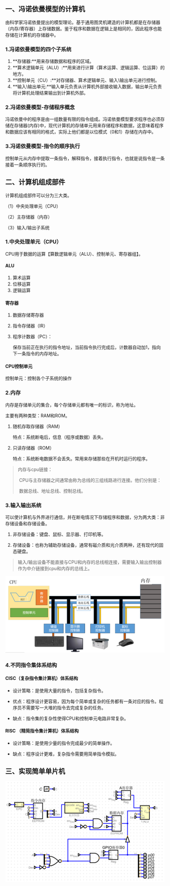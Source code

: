 ## 一、冯诺依曼模型的计算机

​	由科学家冯诺依曼提出的模型理论。基于通用图灵机建造的计算机都是在存储器（内存/寄存器）上存储数据。鉴于程序和数据在逻辑上是相同的，因此程序也能存储在计算机的存储器中。

### 1.冯诺依曼模型的四个子系统

1. **存储器:**用来存储数据和程序的区域。
2. **算术逻辑单元（ALU）:**用来进行计算（算术运算、逻辑运算、位运算）的地方。
3. **控制单元（CU）:**对存储器、算术逻辑单元、输入\输出单元进行控制。
4. **输入\输出单元:**输入单元负责从计算机外部接收输入数据，输出单元负责将计算机处理结果输出到计算机外部。

### 2.冯诺依曼模型-存储程序概念

​	冯诺依曼中的程序是由一组数量有限的指令组成。冯诺依曼模型要求程序也必须存储在存储器(内存)中，现代计算机的存储单元用来存储程序和数据，这意味着程序和数据应该有相同的格式，实际上他们都是以位模式（0和1）存储在内存中。

### 3.冯诺依曼模型-指令的顺序执行

控制单元从内存中提取一条指令，解释指令，接着执行指令，也就是说指令是一条接着一条顺序执行的。

## 二、计算机组成部件

计算机组成部件可以分为三大类。

（1）中央处理单元（CPU）

（2）主存储器（内存）

（3）输入/输出子系统

### 1.中央处理单元（CPU）

CPU用于数据的运算【算数逻辑单元（ALU）、控制单元、寄存器组】。

#### ALU

1. 算术运算
2. 位移运算
3. 逻辑运算

#### 寄存器

1. 数据存储寄存器

2. 指令存储器（IR）

3. 程序计数器（PC）：

   保存当前正在执行的指令地址，当前指令执行完成后，计数器自动加1，指向下一条指令的内存地址。

#### CPU控制单元

控制单元：控制各个子系统的操作

### 2.内存

内存是存储单元的集合，每个存储单元都有唯一的标识，称为地址。

主要有两种类型：RAM和ROM。

1. 随机存取存储器（RAM）

   特点：系统断电后，信息（程序或数据）丢失。

2. 只读存储器（ROM）

   特点：系统断电数据不会丢失。常用来存储那些在开机时运行的程序。

> 内存与cpu链接：
>
> ​	CPU与主存储器之间通常由称为总线的三组线路进行连接。他们分别是：
>
> ​	数据总线、地址总线、控制总线。

### 3.输入输出系统

可以使计算机与外界进行通信，并在断电情况下存储程序和数据，分为两大类：非存储设备和存储设备。

1. 非存储设备：键盘、鼠标、显示器、打印机等。

2. 存储设备：也称为辅助存储设备，通常有磁介质和光介质两种，还有现代的固态硬盘。

> 输入/输出设备不能直接与CPU和内存的总线相连接，需要输入输出控制器作为中介链接到cpu和内存的总线上。

![](./images/1-1.jpg)

### 4.不同指令集体系结构

#### CISC（复杂指令集计算机）体系结构

- 设计策略：是使用大量的指令，包括复杂指令。

- 优点：程序设计更容易，因为每个简单或复杂的任务都有一条对应的指令。程序员不需要写一大堆的指令去完成复杂的任务。

- 缺点：指令集的复杂性使得CPU和控制单元电路非常复杂。

#### RISC （精简指令集计算机）体系结构

- 设计策略：是使用少量的指令完成最少的简单操作。

- 缺点：程序设计更难，复杂指令需要用简单指令模拟。

## 三、实现简单单片机

![](./images/1-2.png)